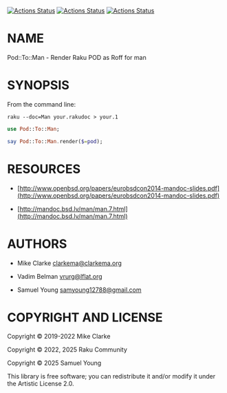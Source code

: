 [![Actions Status](https://github.com/raku-community-modules/Pod-To-Man/actions/workflows/linux.yml/badge.svg)](https://github.com/raku-community-modules/Pod-To-Man/actions) [![Actions Status](https://github.com/raku-community-modules/Pod-To-Man/actions/workflows/macos.yml/badge.svg)](https://github.com/raku-community-modules/Pod-To-Man/actions) [![Actions Status](https://github.com/raku-community-modules/Pod-To-Man/actions/workflows/windows.yml/badge.svg)](https://github.com/raku-community-modules/Pod-To-Man/actions)

NAME
====

Pod::To::Man - Render Raku POD as Roff for man

SYNOPSIS
========

From the command line:

    raku --doc=Man your.rakudoc > your.1

```raku
use Pod::To::Man;

say Pod::To::Man.render($=pod);
```

RESOURCES
=========

  * [http://www.openbsd.org/papers/eurobsdcon2014-mandoc-slides.pdf](http://www.openbsd.org/papers/eurobsdcon2014-mandoc-slides.pdf)

  * [http://mandoc.bsd.lv/man/man.7.html](http://mandoc.bsd.lv/man/man.7.html)

AUTHORS
=======

  * Mike Clarke <clarkema@clarkema.org>

  * Vadim Belman <vrurg@lflat.org>

  * Samuel Young <samyoung12788@gmail.com>

COPYRIGHT AND LICENSE
=====================

Copyright © 2019-2022 Mike Clarke

Copyright © 2022, 2025 Raku Community

Copyright © 2025 Samuel Young

This library is free software; you can redistribute it and/or modify it under the Artistic License 2.0.

